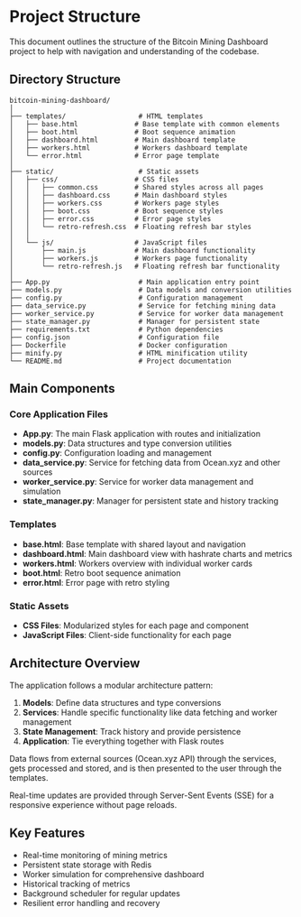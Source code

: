 # Project Structure

This document outlines the structure of the Bitcoin Mining Dashboard project to help with navigation and understanding of the codebase.

## Directory Structure

```
bitcoin-mining-dashboard/
│
├── templates/                  # HTML templates
│   ├── base.html              # Base template with common elements
│   ├── boot.html              # Boot sequence animation
│   ├── dashboard.html         # Main dashboard template
│   ├── workers.html           # Workers dashboard template
│   └── error.html             # Error page template
│
├── static/                     # Static assets
│   ├── css/                   # CSS files
│   │   ├── common.css         # Shared styles across all pages
│   │   ├── dashboard.css      # Main dashboard styles
│   │   ├── workers.css        # Workers page styles
│   │   ├── boot.css           # Boot sequence styles
│   │   ├── error.css          # Error page styles
│   │   └── retro-refresh.css  # Floating refresh bar styles
│   │
│   └── js/                    # JavaScript files
│       ├── main.js            # Main dashboard functionality
│       ├── workers.js         # Workers page functionality
│       └── retro-refresh.js   # Floating refresh bar functionality
│
├── App.py                      # Main application entry point
├── models.py                   # Data models and conversion utilities
├── config.py                   # Configuration management
├── data_service.py             # Service for fetching mining data
├── worker_service.py           # Service for worker data management
├── state_manager.py            # Manager for persistent state
├── requirements.txt            # Python dependencies
├── config.json                 # Configuration file
├── Dockerfile                  # Docker configuration
├── minify.py                   # HTML minification utility
└── README.md                   # Project documentation
```

## Main Components

### Core Application Files

- **App.py**: The main Flask application with routes and initialization
- **models.py**: Data structures and type conversion utilities
- **config.py**: Configuration loading and management
- **data_service.py**: Service for fetching data from Ocean.xyz and other sources
- **worker_service.py**: Service for worker data management and simulation
- **state_manager.py**: Manager for persistent state and history tracking

### Templates

- **base.html**: Base template with shared layout and navigation
- **dashboard.html**: Main dashboard view with hashrate charts and metrics
- **workers.html**: Workers overview with individual worker cards
- **boot.html**: Retro boot sequence animation
- **error.html**: Error page with retro styling

### Static Assets

- **CSS Files**: Modularized styles for each page and component
- **JavaScript Files**: Client-side functionality for each page

## Architecture Overview

The application follows a modular architecture pattern:

1. **Models**: Define data structures and type conversions
2. **Services**: Handle specific functionality like data fetching and worker management
3. **State Management**: Track history and provide persistence
4. **Application**: Tie everything together with Flask routes

Data flows from external sources (Ocean.xyz API) through the services, gets processed and stored, and is then presented to the user through the templates.

Real-time updates are provided through Server-Sent Events (SSE) for a responsive experience without page reloads.

## Key Features

- Real-time monitoring of mining metrics
- Persistent state storage with Redis
- Worker simulation for comprehensive dashboard
- Historical tracking of metrics
- Background scheduler for regular updates
- Resilient error handling and recovery
